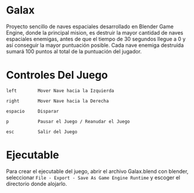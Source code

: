 # Galax
Proyecto sencillo de naves espaciales desarrollado en Blender Game Engine, donde la principal mision, es destruir la mayor cantidad de naves espaciales enemigas, antes de que el tiempo de 30 segundos llegue a 0 y así conseguir la mayor puntuación posible. Cada nave enemiga destruída sumará 100 puntos al total de la puntuación del jugador.

# Controles Del Juego
```
left        Mover Nave hacia la Izquierda

right       Mover Nave hacia la Derecha

espacio     Disparar

p           Pausar el Juego / Reanudar el Juego

esc         Salir del Juego
```
# Ejecutable
Para crear el ejecutable del juego, abrir el archivo Galax.blend con blender, seleccionar ```File - Export - Save As Game Engine Runtime``` y escoger el directorio donde alojarlo.

